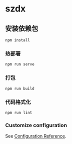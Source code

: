 # szdx

## 安装依赖包
```
npm install
```

### 热部署
```
npm run serve
```

### 打包
```
npm run build
```

### 代码格式化
```
npm run lint
```

### Customize configuration
See [Configuration Reference](https://cli.vuejs.org/config/).
